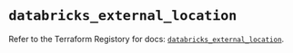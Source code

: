 # `databricks_external_location`

Refer to the Terraform Registory for docs: [`databricks_external_location`](https://registry.terraform.io/providers/databricks/databricks/1.33.0/docs/resources/external_location).
